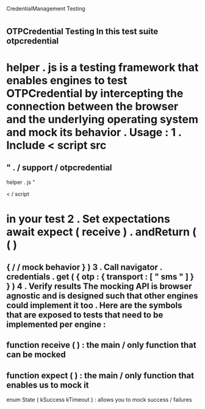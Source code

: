 #
CredentialManagement
Testing
#
#
OTPCredential
Testing
In
this
test
suite
otpcredential
-
helper
.
js
is
a
testing
framework
that
enables
engines
to
test
OTPCredential
by
intercepting
the
connection
between
the
browser
and
the
underlying
operating
system
and
mock
its
behavior
.
Usage
:
1
.
Include
<
script
src
=
"
.
/
support
/
otpcredential
-
helper
.
js
"
>
<
/
script
>
in
your
test
2
.
Set
expectations
await
expect
(
receive
)
.
andReturn
(
(
)
=
>
{
/
/
mock
behavior
}
)
3
.
Call
navigator
.
credentials
.
get
(
{
otp
:
{
transport
:
[
"
sms
"
]
}
}
)
4
.
Verify
results
The
mocking
API
is
browser
agnostic
and
is
designed
such
that
other
engines
could
implement
it
too
.
Here
are
the
symbols
that
are
exposed
to
tests
that
need
to
be
implemented
per
engine
:
-
function
receive
(
)
:
the
main
/
only
function
that
can
be
mocked
-
function
expect
(
)
:
the
main
/
only
function
that
enables
us
to
mock
it
-
enum
State
{
kSuccess
kTimeout
}
:
allows
you
to
mock
success
/
failures
